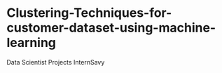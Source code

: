 # Clustering-Techniques-for-customer-dataset-using-machine-learning
Data Scientist Projects InternSavy

